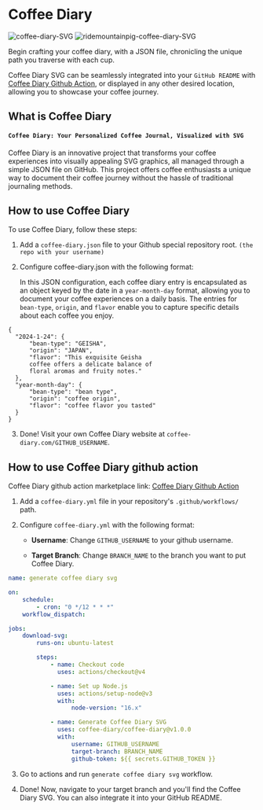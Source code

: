 # Coffee Diary

![coffee-diary-SVG](https://coffee-diary.com/api/coffeeDiarySvg)
![ridemountainpig-coffee-diary-SVG](https://coffee-diary.com/api/ridemountainpig)

Begin crafting your coffee diary, with a JSON file, chronicling the unique path you traverse with each cup.

Coffee Diary SVG can be seamlessly integrated into your `GitHub README` with 
[Coffee Diary Github Action](https://github.com/marketplace/actions/coffee-diary), or displayed in any other desired location, allowing you to showcase your coffee journey.

## What is Coffee Diary

#### `Coffee Diary: Your Personalized Coffee Journal, Visualized with SVG`

Coffee Diary is an innovative project that transforms your coffee experiences into visually appealing SVG graphics, all managed through a simple JSON file on GitHub. This project offers coffee enthusiasts a unique way to document their coffee journey without the hassle of traditional journaling methods.

## How to use Coffee Diary
To use Coffee Diary, follow these steps:

1. Add a `coffee-diary.json` file to your Github special repository root. `(the repo with your username)`
2. Configure coffee-diary.json with the following format:
   
   In this JSON configuration, each coffee diary entry is encapsulated as an object keyed by the date in a `year-month-day` format, allowing you to document your coffee experiences on a daily basis. The entries for `bean-type`, `origin`, and `flavor` enable you to capture specific details about each coffee you enjoy.

```
{
  "2024-1-24": {
      "bean-type": "GEISHA",
      "origin": "JAPAN",
      "flavor": "This exquisite Geisha 
      coffee offers a delicate balance of 
      floral aromas and fruity notes."
  },
  "year-month-day": {
      "bean-type": "bean type",
      "origin": "coffee origin",
      "flavor": "coffee flavor you tasted"
  }
}
```

3. Done! Visit your own Coffee Diary website at `coffee-diary.com/GITHUB_USERNAME`.

## How to use Coffee Diary github action
Coffee Diary github action marketplace link: [Coffee Diary Github Action](https://github.com/marketplace/actions/coffee-diary)

1. Add a `coffee-diary.yml` file in your repository's `.github/workflows/` path.
2. Configure `coffee-diary.yml` with the following format:

    - **Username**: Change `GITHUB_USERNAME` to your github username.

    - **Target Branch**: Change `BRANCH_NAME` to the branch you want to put Coffee Diary.

```yml
name: generate coffee diary svg

on:
    schedule:
        - cron: "0 */12 * * *"
    workflow_dispatch:

jobs:
    download-svg:
        runs-on: ubuntu-latest

        steps:
            - name: Checkout code
              uses: actions/checkout@v4

            - name: Set up Node.js
              uses: actions/setup-node@v3
              with:
                  node-version: "16.x"

            - name: Generate Coffee Diary SVG
              uses: coffee-diary/coffee-diary@v1.0.0
              with:
                  username: GITHUB_USERNAME
                  target-branch: BRANCH_NAME
                  github-token: ${{ secrets.GITHUB_TOKEN }}
```

3. Go to actions and run `generate coffee diary svg` workflow.

4. Done! Now, navigate to your target branch and you'll find the Coffee Diary SVG. You can also integrate it into your GitHub README.


